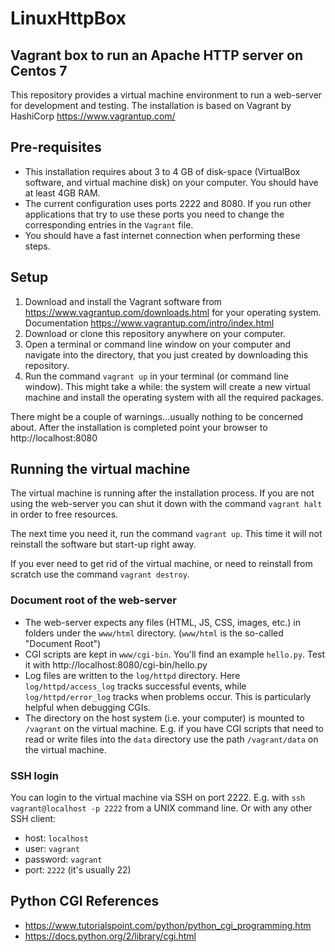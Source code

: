 # LinuxHttpBox
## Vagrant box to run an Apache HTTP server on Centos 7

This repository provides a virtual machine environment to run a web-server for development and testing.
The installation is based on Vagrant by HashiCorp https://www.vagrantup.com/

## Pre-requisites
- This installation requires about 3 to 4 GB of disk-space (VirtualBox software, and virtual machine disk) on your computer. You should have at least 4GB RAM.
- The current configuration uses ports 2222 and 8080. If you run other applications that try to use these ports you need to change the corresponding entries in the `Vagrant` file.
- You should have a fast internet connection when performing these steps.

## Setup
1. Download and install the Vagrant software from https://www.vagrantup.com/downloads.html for your operating system. Documentation https://www.vagrantup.com/intro/index.html
2. Download or clone this repository anywhere on your computer.
3. Open a terminal or command line window on your computer and navigate into the directory, that you just created by downloading this repository.
4. Run the command `vagrant up` in your terminal (or command line window). This might take a while: the system will create a new virtual machine and install the operating system with all the required packages.

There might be a couple of warnings...usually nothing to be concerned about. After the installation is completed point your browser to http://localhost:8080

## Running the virtual machine
The virtual machine is running after the installation process. If you are not using the web-server you can shut it down with the command `vagrant halt` in order to free resources.

The next time you need it, run the command `vagrant up`. This time it will not reinstall the software but start-up right away.

If you ever need to get rid of the virtual machine, or need to reinstall from scratch use the command `vagrant destroy`.

### Document root of the web-server
- The web-server expects any files (HTML, JS, CSS, images, etc.) in folders under the `www/html` directory. (`www/html` is the so-called "Document Root")
- CGI scripts are kept in `www/cgi-bin`. You'll find an example `hello.py`. Test it with http://localhost:8080/cgi-bin/hello.py
- Log files are written to the `log/httpd` directory. Here `log/httpd/access_log` tracks successful events, while `log/httpd/error_log` tracks when problems occur. This is particularly helpful when debugging CGIs.
- The directory on the host system (i.e. your computer) is mounted to `/vagrant` on the virtual machine. E.g. if you have CGI scripts that need to read or write files into the `data` directory use the path `/vagrant/data` on the virtual machine.

### SSH login
You can login to the virtual machine via SSH on port 2222. E.g. with `ssh vagrant@localhost -p 2222` from a UNIX command line. Or with any other SSH client:
- host: `localhost`
- user: `vagrant`
- password: `vagrant`
- port: `2222` (it's usually 22)


## Python CGI References
- https://www.tutorialspoint.com/python/python_cgi_programming.htm
- https://docs.python.org/2/library/cgi.html
